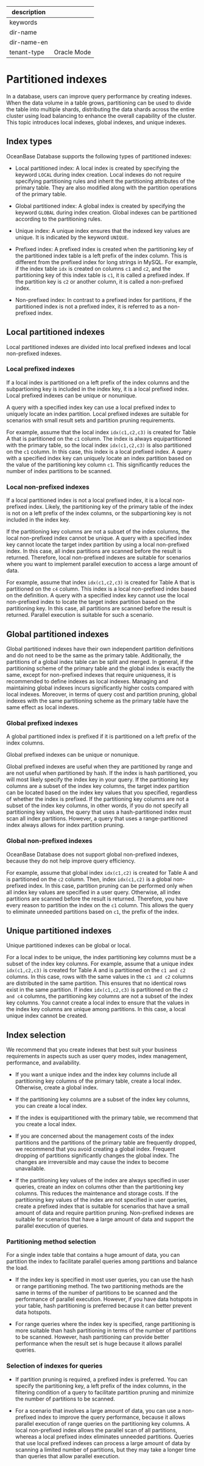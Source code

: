 |description||
|---|---|
|keywords||
|dir-name||
|dir-name-en||
|tenant-type|Oracle Mode|

# Partitioned indexes

In a database, users can improve query performance by creating indexes. When the data volume in a table grows, partitioning can be used to divide the table into multiple shards, distributing the data shards across the entire cluster using load balancing to enhance the overall capability of the cluster. This topic introduces local indexes, global indexes, and unique indexes.

## Index types

OceanBase Database supports the following types of partitioned indexes:

* Local partitioned index: A local index is created by specifying the keyword `LOCAL` during index creation. Local indexes do not require specifying partitioning rules and inherit the partitioning attributes of the primary table. They are also modified along with the partition operations of the primary table.

* Global partitioned index: A global index is created by specifying the keyword `GLOBAL` during index creation. Global indexes can be partitioned according to the partitioning rules.

* Unique index: A unique index ensures that the indexed key values are unique. It is indicated by the keyword `UNIQUE`.

* Prefixed index: A prefixed index is created when the partitioning key of the partitioned index table is a left prefix of the index column. This is different from the prefixed index for long strings in MySQL. For example, if the index table `idx` is created on columns `c1` and `c2`, and the partitioning key of this index table is `c1`, it is called a prefixed index. If the partition key is `c2` or another column, it is called a non-prefixed index.

* Non-prefixed index: In contrast to a prefixed index for partitions, if the partitioned index is not a prefixed index, it is referred to as a non-prefixed index.

## Local partitioned indexes

Local partitioned indexes are divided into local prefixed indexes and local non-prefixed indexes.

### Local prefixed indexes

If a local index is partitioned on a left prefix of the index columns and the subpartioning key is included in the index key, it is a local prefixed index. Local prefixed indexes can be unique or nonunique.

A query with a specified index key can use a local prefixed index to uniquely locate an index partition. Local prefixed indexes are suitable for scenarios with small result sets and partition pruning requirements.

For example, assume that the local index `idx(c1,c2,c3)` is created for Table A that is partitioned on the `c1` column. The index is always equipartitioned with the primary table, so the local index `idx(c1,c2,c3)` is also partitioned on the `c1` column. In this case, this index is a local prefixed index. A query with a specified index key can uniquely locate an index partition based on the value of the partitioning key column `c1`. This significantly reduces the number of index partitions to be scanned.

### Local non-prefixed indexes

If a local partitioned index is not a local prefixed index, it is a local non-prefixed index. Likely, the partitioning key of the primary table of the index is not on a left prefix of the index columns, or the subpartioning key is not included in the index key.

If the partitioning key columns are not a subset of the index columns, the local non-prefixed index cannot be unique.
A query with a specified index key cannot locate the target index partition by using a local non-prefixed index. In this case, all index partitions are scanned before the result is returned. Therefore, local non-prefixed indexes are suitable for scenarios where you want to implement parallel execution to access a large amount of data.

For example, assume that index `idx(c1,c2,c3)` is created for Table A that is partitioned on the `c4` column. This index is a local non-prefixed index based on the definition. A query with a specified index key cannot use the local non-prefixed index to locate the target index partition based on the partitioning key. In this case, all partitions are scanned before the result is returned. Parallel execution is suitable for such a scenario.

## Global partitioned indexes

Global partitioned indexes have their own independent partition definitions and do not need to be the same as the primary table. Additionally, the partitions of a global index table can be split and merged. In general, if the partitioning scheme of the primary table and the global index is exactly the same, except for non-prefixed indexes that require uniqueness, it is recommended to define indexes as local indexes. Managing and maintaining global indexes incurs significantly higher costs compared with local indexes. Moreover, in terms of query cost and partition pruning, global indexes with the same partitioning scheme as the primary table have the same effect as local indexes.

### Global prefixed indexes

A global partitioned index is prefixed if it is partitioned on a left prefix of the index columns.

Global prefixed indexes can be unique or nonunique.

Global prefixed indexes are useful when they are partitioned by range and are not useful when partitioned by hash. If the index is hash partitioned, you will most likely specify the index key in your query. If the partitioning key columns are a subset of the index key columns, the target index partition can be located based on the index key values that you specified, regardless of whether the index is prefixed. If the partitioning key columns are not a subset of the index key columns, in other words, if you do not specify all partitioning key values, the query that uses a hash-partitioned index must scan all index partitions. However, a query that uses a range-partitioned index always allows for index partition pruning.

### Global non-prefixed indexes

OceanBase Database does not support global non-prefixed indexes, because they do not help improve query efficiency.

For example, assume that global index `idx(c1,c2)` is created for Table A and is partitioned on the `c2` column. Then, index `idx(c1,c2)` is a global non-prefixed index. In this case, partition pruning can be performed only when all index key values are specified in a user query. Otherwise, all index partitions are scanned before the result is returned. Therefore, you have every reason to partition the index on the `c1` column. This allows the query to eliminate unneeded partitions based on `c1`, the prefix of the index.

## Unique partitioned indexes

Unique partitioned indexes can be global or local.

For a local index to be unique, the index partitioning key columns must be a subset of the index key columns.
For example, assume that a unique index `idx(c1,c2,c3)` is created for Table A and is partitioned on the `c1 and c2` columns. In this case, rows with the same values in the `c1 and c2` columns are distributed in the same partition. This ensures that no identical rows exist in the same partition. If index `idx(c1,c2,c3)` is partitioned on the `c2 and c4` columns, the partitioning key columns are not a subset of the index key columns. You cannot create a local index to ensure that the values in the index key columns are unique among partitions. In this case, a local unique index cannot be created.

## Index selection

We recommend that you create indexes that best suit your business requirements in aspects such as user query modes, index management, performance, and availability.

* If you want a unique index and the index key columns include all partitioning key columns of the primary table, create a local index. Otherwise, create a global index.

* If the partitioning key columns are a subset of the index key columns, you can create a local index.

* If the index is equipartitioned with the primary table, we recommend that you create a local index.

* If you are concerned about the management costs of the index partitions and the partitions of the primary table are frequently dropped, we recommend that you avoid creating a global index. Frequent dropping of partitions significantly changes the global index. The changes are irreversible and may cause the index to become unavailable.

* If the partitioning key values of the index are always specified in user queries, create an index on columns other than the partitioning key columns. This reduces the maintenance and storage costs. If the partitioning key values of the index are not specified in user queries, create a prefixed index that is suitable for scenarios that have a small amount of data and require partition pruning. Non-prefixed indexes are suitable for scenarios that have a large amount of data and support the parallel execution of queries.

### Partitioning method selection

For a single index table that contains a huge amount of data, you can partition the index to facilitate parallel queries among partitions and balance the load.

* If the index key is specified in most user queries, you can use the hash or range partitioning method. The two partitioning methods are the same in terms of the number of partitions to be scanned and the performance of parallel execution. However, if you have data hotspots in your table, hash partitioning is preferred because it can better prevent data hotspots.

* For range queries where the index key is specified, range partitioning is more suitable than hash partitioning in terms of the number of partitions to be scanned. However, hash partitioning can provide better performance when the result set is huge because it allows parallel queries.

### Selection of indexes for queries

* If partition pruning is required, a prefixed index is preferred. You can specify the partitioning key, a left prefix of the index columns, in the filtering condition of a query to facilitate partition pruning and minimize the number of partitions to be scanned.

* For a scenario that involves a large amount of data, you can use a non-prefixed index to improve the query performance, because it allows parallel execution of range queries on the partitioning key columns. A local non-prefixed index allows the parallel scan of all partitions, whereas a local prefixed index eliminates unneeded partitions. Queries that use local prefixed indexes can process a large amount of data by scanning a limited number of partitions, but they may take a longer time than queries that allow parallel execution.
